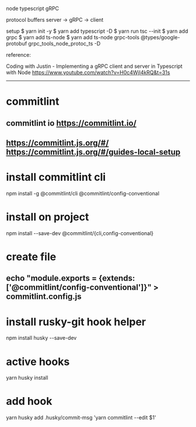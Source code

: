 node
typescript
gRPC


protocol buffers
server -> gRPC -> client


setup
$ yarn init -y
$ yarn add typescript -D
$ yarn run tsc --init
$ yarn add grpc
$ yarn add ts-node
$ yarn add ts-node grpc-tools @types/google-protobuf grpc_tools_node_protoc_ts -D


reference:

Coding with Justin - Implementing a gRPC client and server in Typescript with Node
https://www.youtube.com/watch?v=H0c4Wjl4kRQ&t=31s

------
# commitlint

commitlint io
https://commitlint.io/
------
https://commitlint.js.org/#/
https://commitlint.js.org/#/guides-local-setup
------
# install commitlint cli
npm install -g @commitlint/cli @commitlint/config-conventional
# install on project
npm install --save-dev @commitlint/{cli,config-conventional}
# create file
echo "module.exports = {extends: ['@commitlint/config-conventional']}" > commitlint.config.js
------
# install rusky-git hook helper
npm install husky --save-dev
# active hooks
yarn husky install
# add hook
yarn husky add .husky/commit-msg 'yarn commitlint --edit $1'